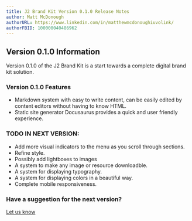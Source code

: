 ```yaml
---
title: J2 Brand Kit Version 0.1.0 Release Notes
author: Matt McDonough
authorURL: https://www.linkedin.com/in/matthewmcdonoughiuvolink/
authorFBID: 100000040486962
---
```


## Version 0.1.0 Information

Version 0.1.0 of the J2 Brand Kit is a start towards a complete digital brand kit solution.

### Version 0.1.0 Features

+ Markdown system with easy to write content, can be easily edited by content editors without having to know HTML.
+ Static site generator Docusaurus provides a quick and user friendly experience.

### TODO IN NEXT VERSION:

+ Add more visual indicators to the menu as you scroll through sections.
+ Refine style.
+ Possibly add lightboxes to images
+ A system to make any image or resource downloadble.
+ A system for displaying typography.
+ A system for displaying colors in a beautiful way.
+ Complete mobile responsiveness.

### Have a suggestion for the next version?

<a class="button" href="https://github.com/DIGIREN/j2BrandKit/issues">Let us know</a>
